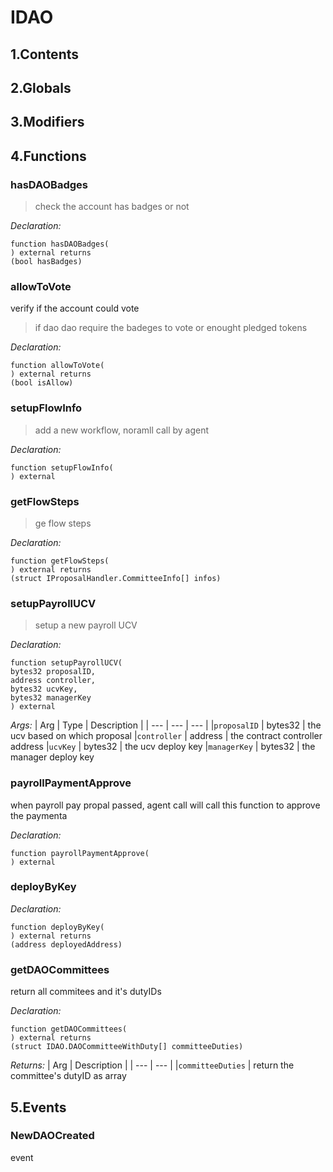# IDAO





## 1.Contents
<!-- START doctoc -->
<!-- END doctoc -->

## 2.Globals

## 3.Modifiers

## 4.Functions

### hasDAOBadges

> check the account has badges or not

*Declaration:*
```solidity
function hasDAOBadges(
) external returns
(bool hasBadges)
```




### allowToVote
verify if the account could vote

> if dao dao require the badeges to vote or enought pledged tokens

*Declaration:*
```solidity
function allowToVote(
) external returns
(bool isAllow)
```




### setupFlowInfo

> add a new workflow, noramll call by agent

*Declaration:*
```solidity
function setupFlowInfo(
) external
```




### getFlowSteps

> ge flow steps

*Declaration:*
```solidity
function getFlowSteps(
) external returns
(struct IProposalHandler.CommitteeInfo[] infos)
```




### setupPayrollUCV

> setup a new payroll UCV


*Declaration:*
```solidity
function setupPayrollUCV(
bytes32 proposalID,
address controller,
bytes32 ucvKey,
bytes32 managerKey
) external
```

*Args:*
| Arg | Type | Description |
| --- | --- | --- |
|`proposalID` | bytes32 | the ucv based on which proposal
|`controller` | address | the contract controller address
|`ucvKey` | bytes32 | the ucv deploy key
|`managerKey` | bytes32 | the manager deploy key


### payrollPaymentApprove
when payroll pay propal passed, agent call will call this function to approve the paymenta


*Declaration:*
```solidity
function payrollPaymentApprove(
) external
```




### deployByKey



*Declaration:*
```solidity
function deployByKey(
) external returns
(address deployedAddress)
```




### getDAOCommittees
return all commitees and it's dutyIDs



*Declaration:*
```solidity
function getDAOCommittees(
) external returns
(struct IDAO.DAOCommitteeWithDuty[] committeeDuties)
```


*Returns:*
| Arg | Description |
| --- | --- |
|`committeeDuties` | return the committee's dutyID as array

## 5.Events
### NewDAOCreated
event




